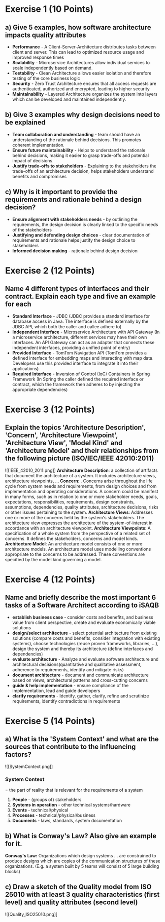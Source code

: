 
# Exercise 1 (10 Points)
## a) Give 5 examples, how software architecture impacts quality attributes

- **Performance** - A Client-Server-Architecture distributes tasks between client and server. This can lead to optimized resource usage and improved response times
- **Scalability** - Microservice Architectures allow individual services to scale independently based on demand.
- **Testability** - Clean Architecture allows easier isolation and therefore testing of the core business logic
- **Security** - Zero Trust Architecture ensures that all access requests are authenticated, authorized and encrypted, leading to higher security
- **Maintainability** - Layered Architecture organizes the system into layers which can be developed and maintained independently.

## b) Give 3 examples why design decisions need to be explained

- **Team collaboration and understanding** - team should have an understanding of the rationale behind decisions. This promotes coherent implementation.
- **Ensure future maintainability** - Helps to understand the rationale behind decisions, making it easier to grasp trade-offs and potential impact of decisions.
- **Justify trade-offs to stakeholders** - Explaining to the stakeholders the trade-offs of an architecture decision, helps stakeholders understand benefits and compromises

## c) Why is it important to provide the requirements and rationale behind a design decision?

- **Ensure alignment with stakeholders needs** - by outlining the requirements, the design decision is clearly linked to the specific needs of the stakeholders
- **Justifying and defending design choices** - clear documentation of requirements and rationale helps justify the design choice to stakeholders
- **Informed decision making** - rationale behind design decision

# Exercise 2 (12 Points)

## Name 4 different types of interfaces and their contract. Explain each type and five an example for each

- **Standard Interface** - JDBC (JDBC provides a standard interface for database access in Java. The interface is defined externally by the JDBC API, which both the caller and callee adhere to)
- **Independent Interface** - Microservice Architecture with API Gateway (In a microservice architecture, different services may have their own interfaces. An API Gateway can act as an adapter that connects these independent interfaces, providing a unified point of entry) 
- **Provided Interface** - TomTom Navigation API (TomTom provides a defined interface for embedding maps and interacting with map data. Developers use this provided interface to integrate it into their applications)
- **Required Interface** - Inversion of Control (IoC) Containers in Spring Framework (In Spring the caller defined the required interface or contract, which the framework then adheres to by injecting the appropriate dependencies)

# Exercise 3 (12 Points)

## Explain the topics 'Architecture Description', 'Concern', 'Architecture Viewpoint', 'Architecture View', 'Model Kind' and 'Architecture Model' and their relationships from the following picture (ISO/IEC/IEEE 42010:2011)


![[IEEE_42010_2011.png]]
**Architecture Description**: a collection of artifacts that document the architecture of a system. It includes architecture views, architecture viewpoints, ...
**Concern**: . Concerns arise throughout the life cycle from system needs and requirements, from design choices and from implementation and operating considerations. A concern could be manifest in many forms, such as in relation to one or more stakeholder needs, goals, expectations, responsibilities, requirements, design constraints, assumptions, dependencies, quality attributes, architecture decisions, risks or other issues pertaining to the system.
**Architecture Views**: Addresses one or more of the concerns held by the system's stakeholders. The architecture view expresses the architecture of the system-of-interest in accordance with an architecture viewpoint.
**Architecture Viewpoints**: A specification of a whole system from the perspective of a related set of concerns. It defines the stakeholders, concerns and model kinds.
**Architecture Model**: An architecture model consists of one or more architecture models. An architecture model uses modelling conventions appropriate to the concerns to be addressed. These conventions are specified by the model kind governing a model.
# Exercise 4 (12 Points)

## Name and briefly describe the most important 6 tasks of a Software Architect according to iSAQB

- **establish business case** - consider costs and benefits, and business value from client perspective, create and evaluate economically viable solutions
- **design/select architecture** - select potential architecture from existing solutions (compare costs and benefits, consider integration with existing systems), choose technologies (reuse proven frameworks, libraries, ...), design the system and thereby its architecture (define interfaces and dependencies)
- **evaluate architecture** - Analyze and evaluate software architecture and architectural decisions(quantitative and qualitative assessment, adherence to requirements, identify and mitigate risks)
- **document architecture** - document and communicate architecture based on views, architectural patterns and cross-cutting concerns
- **guide & help implementation** - ensure compliance of the implementation, lead and guide developers
- **clarify requirements** - Identify, gather, clarify, refine and scrutinize requirements, identify contradictions in requirements

# Exercise 5 (14 Points)

## a) What is the 'System Context' and what are the sources that contribute to the influencing factors?

![[SystemContext.png]]
### System Context
= the part of reality that is relevant for the requirements of a system

1. **People** - (groups of) stakeholders
2. **Systems in operation** - other technical systems/hardware
3. **Events** - technical/physical
4. **Processes** - technical/physical/business
5. **Documents** - laws, standards, system documentation
## b) What is Conway's Law? Also give an example for it.

**Conway's Law:** Organizations which design systems … are constrained to produce designs which are copies of the communication structures of these organizations. (E.g. a system built by 5 teams will consist of 5 large building blocks)
## c) Draw a sketch of the Quality model from ISO 25010 with at least 3 quality characteristics (first level) and quality attributes (second level)

![[Quality_ISO25010.png]]